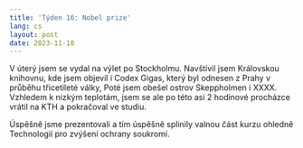 ```yaml
---
title: 'Týden 16: Nobel prize'
lang: cs
layout: post
date: 2023-11-10
---
```


V úterý jsem se vydal na výlet po Stockholmu. Navštívil jsem Královskou knihovnu, kde jsem objevil i Codex Gigas, který byl odnesen z Prahy v průběhu třicetileté války, Poté jsem obešel ostrov Skeppholmen i XXXX. Vzhledem k nizkým teplotám, jsem se ale po této asi 2 hodinové procházce vrátil na KTH a pokračoval ve studiu.

Úspěšně jsme prezentovali a tím úspěšně splinily valnou část kurzu ohledně Technologií pro zvýšení ochrany soukromí. 